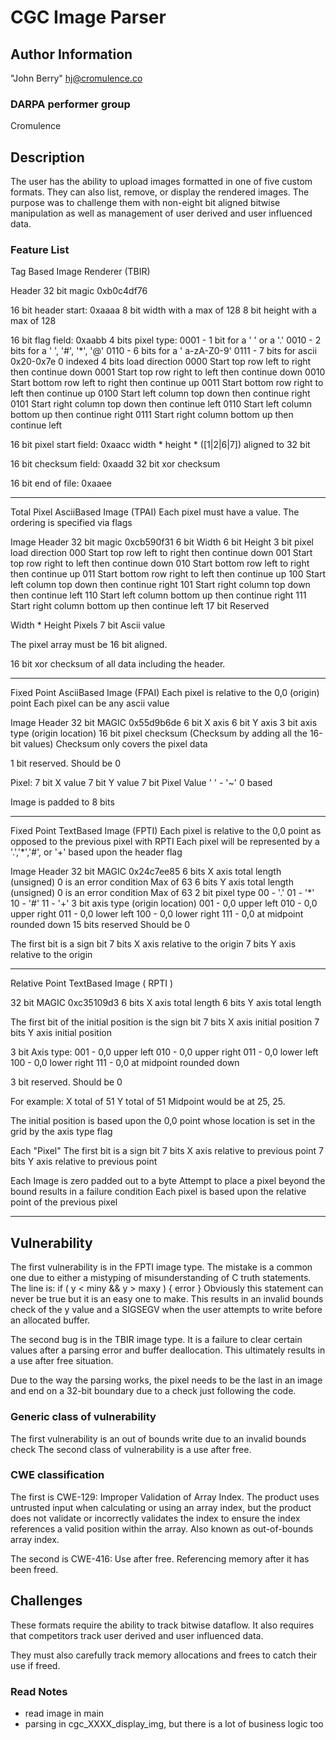 # CGC Image Parser

## Author Information

"John Berry" <hj@cromulence.co>

### DARPA performer group
Cromulence

## Description
The user has the ability to upload images formatted in one of five custom formats. They can also list, remove, or display the rendered images.
The purpose was to challenge them with non-eight bit aligned bitwise manipulation as well as management of user derived and user influenced data.

### Feature List
Tag Based Image Renderer (TBIR)

Header
32 bit magic 0xb0c4df76

16 bit header start: 0xaaaa
8 bit width with a max of 128
8 bit height with a max of 128

16 bit flag field: 0xaabb
4 bits pixel type:
	0001 - 1 bit for a ' ' or a '.'
	0010 - 2 bits for a ' ', '#', '*', '@'
	0110 - 6 bits for a ' a-zA-Z0-9'
	0111 - 7 bits for ascii 0x20-0x7e 0 indexed
4 bits load direction
	0000 Start top row left to right then continue down
	0001 Start top row right to left then continue down
	0010 Start bottom row left to right then continue up
	0011 Start bottom row right to left then continue up
	0100 Start left column top down then continue right
	0101 Start right column top down then continue left
	0110 Start left column bottom up then continue right
	0111 Start right column bottom up then continue left

16 bit pixel start field: 0xaacc
	width * height * ([1|2|6|7]) 
	aligned to 32 bit

16 bit checksum field: 0xaadd
	32 bit xor checksum

16 bit end of file: 0xaaee
************************************************************************

Total Pixel AsciiBased Image (TPAI)
Each pixel must have a value. The ordering is specified via flags

Image Header
32 bit magic 0xcb590f31
6 bit Width
6 bit Height
3 bit pixel load direction
	000 Start top row left to right then continue down
	001 Start top row right to left then continue down
	010 Start bottom row left to right then continue up
	011 Start bottom row right to left then continue up
	100 Start left column top down then continue right
	101 Start right column top down then continue left
	110 Start left column bottom up then continue right
	111 Start right column bottom up then continue left
17 bit Reserved

Width * Height Pixels
7 bit Ascii value

The pixel array must be 16 bit aligned.

16 bit xor checksum of all data including the header.

************************************************************************
Fixed Point AsciiBased Image (FPAI)
Each pixel is relative to the 0,0 (origin) point
Each pixel can be any ascii value

Image Header
32 bit MAGIC 0x55d9b6de
6 bit X axis
6 bit Y axis
3 bit axis type (origin location)
16 bit pixel checksum (Checksum by adding all the 16-bit values)
	Checksum only covers the pixel data

1 bit reserved.
	Should be 0

Pixel:
7 bit X value
7 bit Y value
7 bit Pixel Value ' ' - '~' 0 based 

Image is padded to 8 bits

************************************************************************
Fixed Point TextBased Image (FPTI)
Each pixel is relative to the 0,0 point as opposed to the previous pixel with RPTI
Each pixel will be represented by a '.','*','#', or '+' based upon the header flag

Image Header
32 bit MAGIC 0x24c7ee85
6 bits X axis total length (unsigned)
	0 is an error condition
	Max of 63
6 bits Y axis total length (unsigned)
	0 is an error condition
	Max of 63
2 bit pixel type
	00 - '.'
	01 - '*'
	10 - '#'
	11 - '+'
3 bit axis type (origin location)
	001 - 0,0 upper left
	010 - 0,0 upper right
	011 - 0,0 lower left
	100 - 0,0 lower right
	111 - 0,0 at midpoint rounded down
15 bits reserved
	Should be 0

The first bit is a sign bit
7 bits X axis relative to the origin
7 bits Y axis relative to the origin

************************************************************************
Relative Point TextBased Image ( RPTI )

32 bit MAGIC 0xc35109d3
6 bits X axis total length
6 bits Y axis total length

The first bit of the initial position is the sign bit
7 bits X axis initial position
7 bits Y axis initial position

3 bit Axis type:
001 - 0,0 upper left
010 - 0,0 upper right
011 - 0,0 lower left
100 - 0,0 lower right
111 - 0,0 at midpoint rounded down

3 bit reserved. Should be 0

For example:
X total of 51
Y total of 51
Midpoint would be at 25, 25.

The initial position is based upon the 0,0 point whose location is set in the grid by the axis type flag

Each "Pixel"
The first bit is a sign bit
7 bits X axis relative to previous point
7 bits Y axis relative to previous point

Each Image is zero padded out to a byte
Attempt to place a pixel beyond the bound results in a failure condition
Each pixel is based upon the relative point of the previous pixel
************************************************************************

## Vulnerability
The first vulnerability is in the FPTI image type. The mistake is a common one due to either a mistyping of misunderstanding of C truth statements.
The line is:
if ( y < miny && y > maxy ) {
	error
}
Obviously this statement can never be true but it is an easy one to make. This results in an invalid bounds check of the y value and a SIGSEGV when
the user attempts to write before an allocated buffer.

The second bug is in the TBIR image type. It is a failure to clear certain values after a parsing error and buffer deallocation. This ultimately results in a use after free situation.

Due to the way the parsing works, the pixel needs to be the last in an image and end on a 32-bit boundary due to a check just following the code.

### Generic class of vulnerability
The first vulnerability is an out of bounds write due to an invalid bounds check
The second class of vulnerability is a use after free.

### CWE classification
The first is CWE-129: Improper Validation of Array Index. The product uses untrusted input when calculating or using an array index, but the product does not validate or incorrectly validates the index to ensure the index references a valid position within the array. Also known as out-of-bounds array index.

The second is CWE-416: Use after free. Referencing memory after it has been freed.

## Challenges

These formats require the ability to track bitwise dataflow. It also requires that competitors track user derived and user influenced data.

They must also carefully track memory allocations and frees to catch their use if freed.

### Read Notes

* read image in main
* parsing in cgc_XXXX_display_img, but there is a lot of business logic too